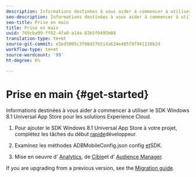 ```yaml
---
description: Informations destinées à vous aider à commencer à utiliser le SDK Windows 8.1 Universal App Store pour les solutions Experience Cloud.
seo-description: Informations destinées à vous aider à commencer à utiliser le SDK Windows 8.1 Universal App Store pour les solutions Experience Cloud.
seo-title: Prise en main
title: Prise en main
uuid: 769cba99-ff82-4fa0-a14a-83b5f0495b04
translation-type: tm+mt
source-git-commit: e5ed5005c3f98d27b514a634e485f0f941138b2d
workflow-type: tm+mt
source-wordcount: '99'
ht-degree: 6%

---
```



# Prise en main {#get-started}

Informations destinées à vous aider à commencer à utiliser le SDK Windows 8.1 Universal App Store pour les solutions Experience Cloud.

1. Pour ajouter le SDK Windows 8.1 Universal App Store à votre projet, complétez les tâches du début [rapide](/help/windows-appstore/c-getting-started/dev-qs.md)développeur.

1. Examinez les méthodes [](/help/windows-appstore/c-configuration/c.json.md) ADBMobileConfig.json config [et](/help/windows-appstore/c-configuration/methods.md)SDK.

1. Mise en oeuvre d’ [Analytics](/help/windows-appstore/analytics/analytics.md), de [Cible](/help/windows-appstore/target/target-methods.md)et d’ [Audience Manager](/help/windows-appstore/audiencemgmt/audience-manager-methods.md).

If you are upgrading from a previous version, see the [Migration guide](/help/windows-appstore/migration-v3.md).
